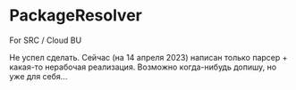# PackageResolver
For SRC / Cloud BU


Не успел сделать. Сейчас (на 14 апреля 2023) написан только парсер + какая-то нерабочая реализация. Возможно когда-нибудь допишу, но уже для себя...
